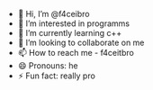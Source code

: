 - 👋 Hi, I’m @f4ceibro
- 👀 I’m interested in programms
- 🌱 I’m currently learning c++
- 💞️ I’m looking to collaborate on me
- 📫 How to reach me - f4ceitbro
- 😄 Pronouns: he
- ⚡ Fun fact: really pro

<!---
k3tchup-pr0gRAM/k3tchup-pr0gRAM is a ✨ special ✨ repository because its `README.md` (this file) appears on your GitHub profile.
You can click the Preview link to take a look at your changes.
--->
